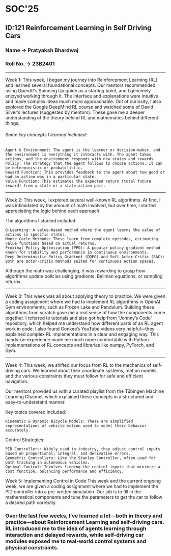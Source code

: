 # SOC'25
## ID:121 Reinforcement Learning in Self Driving Cars

### Name -> Pratyaksh Bhardwaj
### Roll No. -> 23B2401

<hr/>
Week 1:
This week, I began my journey into Reinforcement Learning (RL) and learned several foundational concepts. Our mentors recommended using OpenAI's Spinning Up guide as a starting point, and I genuinely enjoyed working through it. The interface and explanations were intuitive and made complex ideas much more approachable.
Out of curiosity, I also explored the Google DeepMind RL course and watched some of David Silver’s lectures (suggested by mentors). These gave me a deeper understanding of the theory behind RL and mathematics behind different things,

###### Some key concepts I learned included:

    Agent & Environment: The agent is the learner or decision-maker, and the environment is everything it interacts with. The agent takes actions, and the environment responds with new states and rewards.
    Policy: The strategy that the agent follows to choose actions. It can be deterministic or probabilistic.
    Reward Function: This provides feedback to the agent about how good or bad an action was in a particular state.
    Value Function: This estimates the expected return (total future reward) from a state or a state-action pair.

<hr/>
Week 2: 
This week, I explored several well-known RL algorithms. At first, I was intimidated by the amount of math involved, but over time, I started appreciating the logic behind each approach.

The algorithms I studied included:

    Q-Learning: A value-based method where the agent learns the value of actions in specific states.
    Monte Carlo Methods: These learn from complete episodes, estimating value functions based on actual returns.
    Proximal Policy Optimization (PPO): A popular policy gradient method known for stability and performance in continuous environments.
    Deep Deterministic Policy Gradient (DDPG) and Soft Actor-Critic (SAC): Both are actor-critic methods suited for continuous action spaces.

Although the math was challenging, it was rewarding to grasp how algorithms update policies using gradients, Bellman equations, or sampling returns.

<hr/>
Week 3:
This week was all about applying theory to practice. We were given a coding assignment where we had to implement RL algorithms in OpenAI Gym environments, such as Frozen Lake and Pendulum.
Building these algorithms from scratch gave me a real sense of how the components come together. I referred to tutorials and also got help from “Johnny’s Code” repository, which helped me understand how different parts of an RL agent work in code.
I also found Gonkee’s YouTube videos very helpful—they explained complex RL implementations in a clear and engaging way. This hands-on experience made me much more comfortable with Python implementations of RL concepts and libraries like numpy, PyTorch, and Gym.

<hr/>
Week 4:
This week, we shifted our focus from RL to the mechanics of self-driving cars. We learned about their coordinate systems, motion models, and the various constraints they must follow for safe and efficient navigation.

Our mentors provided us with a curated playlist from the Tübingen Machine Learning Channel, which explained these concepts in a structured and easy-to-understand manner.

Key topics covered included:

    Kinematic & Dynamic Bicycle Models: These are simplified representations of vehicle motion used to model their behavior accurately.
    
Control Strategies:

    PID Controllers: Widely used in industry, they adjust control inputs based on proportional, integral, and derivative errors.
    Geometric Controllers: Like the Stanley Controller, often used for path tracking in autonomous vehicles.
    Optimal Control: Involves finding the control inputs that minimize a cost function, balancing performance and efficiency.



Week 5: Implementing Control in Code
This week and the current ongoing week, we are given a coding assignment where we had to implement the PID controller into a pre-written simulation. Our job is to fill in the mathematical components and tune the parameters to get the car to follow a desired path correctly.


### Over the last few weeks, I’ve learned a lot—both in theory and practice—about Reinforcement Learning and self-driving cars. RL introduced me to the idea of agents learning through interaction and delayed rewards, while self-driving car modules exposed me to real-world control systems and physical constraints.
